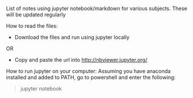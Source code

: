 List of notes using jupyter notebook/markdown for various subjects. These will be updated regularly

How to read the files:
- Download the files and run using jupyter locally

OR
- Copy and paste the url into http://nbviewer.jupyter.org/


How to run jupyter on your computer:
Assuming you have anaconda installed and added to PATH, go to powershell and enter the following:
>jupyter notebook
